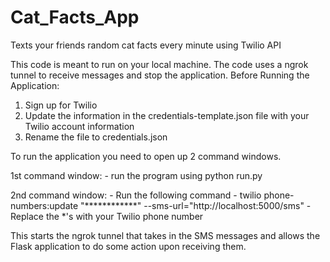 # Cat_Facts_App
 Texts your friends random cat facts every minute using Twilio API
 
 This code is meant to run on your local machine.
 The code uses a ngrok tunnel to receive messages and stop the application.
 Before Running the Application:
 1. Sign up for Twilio
 2. Update the information in the credentials-template.json file with your Twilio account information
 3. Rename the file to credentials.json

 To run the application you need to open up 2 command windows.
 
 1st command window:
	- run the program using python run.py
	
 2nd command window:
	- Run the following command
	- twilio phone-numbers:update "************" --sms-url="http://localhost:5000/sms"
	- Replace the *'s with your Twilio phone number

This starts the ngrok tunnel that takes in the SMS messages and allows the Flask application to
do some action upon receiving them.
